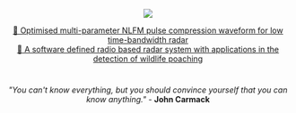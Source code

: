
<p align="center">
  <img src="https://skillicons.dev/icons?i=go,docker,cpp,arch,nix,lua,terraform,linux,github,bash,neovim,pytorch,git,rust" />
</p>

<p align="center">
  <a href="https://dsp.sun.ac.za/~trn/reports/vanzyl+wiehahn+cilliers+niesler_ietradar22.pdf">📃 Optimised multi-parameter NLFM pulse compression waveform for low time-bandwidth radar</a><br>
  <a href="https://scholar.sun.ac.za/items/3ef9e2e5-e83b-4802-bdec-8adece76eaff">📔 A software defined radio based radar system with applications in the detection of wildlife poaching</a>
</p>

#

<p align="center">
  <em>"You can't know everything, but you should convince yourself that you can know anything."</em> - <strong>John Carmack</strong>
</p>
